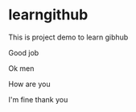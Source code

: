 learngithub
===========

This is project demo to learn gibhub

Good job

Ok men

How are you

I'm fine thank you